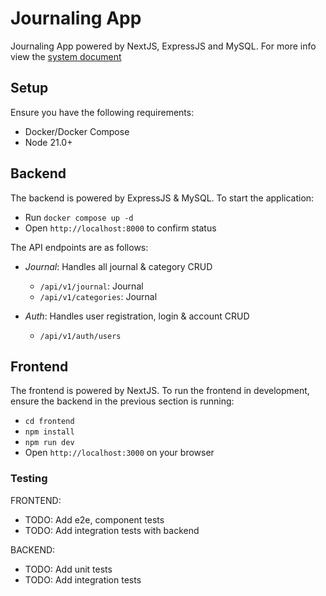 # Journaling App

Journaling App powered by NextJS, ExpressJS and MySQL. For more info view the [system document](https://docs.google.com/document/d/10MMZZwDfa4RkFFTh8tjPsckxutnnsm-uubhyyKeEXjE/edit?usp=sharing)

## Setup

Ensure you have the following requirements:

- Docker/Docker Compose
- Node 21.0+

## Backend

The backend is powered by ExpressJS & MySQL. To start the application:

- Run `docker compose up -d`
- Open `http://localhost:8000` to confirm status

The API endpoints are as follows:

- _Journal_: Handles all journal & category CRUD

  - `/api/v1/journal`: Journal
  - `/api/v1/categories`: Journal

- _Auth_: Handles user registration, login & account CRUD
  - `/api/v1/auth/users`

## Frontend

The frontend is powered by NextJS. To run the frontend in development, ensure the backend in the previous section is running:

- `cd frontend`
- `npm install`
- `npm run dev`
- Open `http://localhost:3000` on your browser

### Testing

FRONTEND:

- TODO: Add e2e, component tests
- TODO: Add integration tests with backend

BACKEND:

- TODO: Add unit tests
- TODO: Add integration tests
